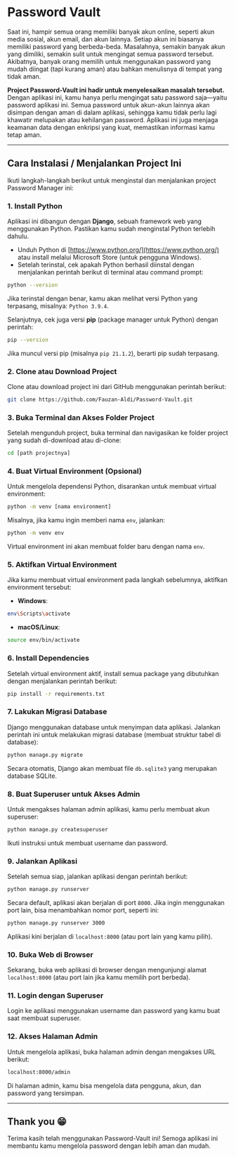 # **Password Vault**
Saat ini, hampir semua orang memiliki banyak akun online, seperti akun media sosial, akun email, dan akun lainnya. Setiap akun ini biasanya memiliki password yang berbeda-beda. Masalahnya, semakin banyak akun yang dimiliki, semakin sulit untuk mengingat semua password tersebut. Akibatnya, banyak orang memilih untuk menggunakan password yang mudah diingat (tapi kurang aman) atau bahkan menulisnya di tempat yang tidak aman.

**Project Password-Vault ini hadir untuk menyelesaikan masalah tersebut.** Dengan aplikasi ini, kamu hanya perlu mengingat satu password saja—yaitu password aplikasi ini. Semua password untuk akun-akun lainnya akan disimpan dengan aman di dalam aplikasi, sehingga kamu tidak perlu lagi khawatir melupakan atau kehilangan password. Aplikasi ini juga menjaga keamanan data dengan enkripsi yang kuat, memastikan informasi kamu tetap aman.

---

## **Cara Instalasi / Menjalankan Project Ini**

Ikuti langkah-langkah berikut untuk menginstal dan menjalankan project Password Manager ini:

### 1. **Install Python**

Aplikasi ini dibangun dengan **Django**, sebuah framework web yang menggunakan Python. Pastikan kamu sudah menginstal Python terlebih dahulu.

* Unduh Python di [https://www.python.org/](https://www.python.org/) atau install melalui Microsoft Store (untuk pengguna Windows).
* Setelah terinstal, cek apakah Python berhasil diinstal dengan menjalankan perintah berikut di terminal atau command prompt:

```bash
python --version
```

Jika terinstal dengan benar, kamu akan melihat versi Python yang terpasang, misalnya: `Python 3.9.4`.

Selanjutnya, cek juga versi **pip** (package manager untuk Python) dengan perintah:

```bash
pip --version
```

Jika muncul versi pip (misalnya `pip 21.1.2`), berarti pip sudah terpasang.

### 2. **Clone atau Download Project**

Clone atau download project ini dari GitHub menggunakan perintah berikut:

```bash
git clone https://github.com/Fauzan-Aldi/Password-Vault.git
```

### 3. **Buka Terminal dan Akses Folder Project**

Setelah mengunduh project, buka terminal dan navigasikan ke folder project yang sudah di-download atau di-clone:

```bash
cd [path projectnya]
```

### 4. **Buat Virtual Environment (Opsional)**

Untuk mengelola dependensi Python, disarankan untuk membuat virtual environment:

```bash
python -m venv [nama environment]
```

Misalnya, jika kamu ingin memberi nama `env`, jalankan:

```bash
python -m venv env
```

Virtual environment ini akan membuat folder baru dengan nama `env`.

### 5. **Aktifkan Virtual Environment**

Jika kamu membuat virtual environment pada langkah sebelumnya, aktifkan environment tersebut:

* **Windows**:

```bash
env\Scripts\activate
```

* **macOS/Linux**:

```bash
source env/bin/activate
```

### 6. **Install Dependencies**

Setelah virtual environment aktif, install semua package yang dibutuhkan dengan menjalankan perintah berikut:

```bash
pip install -r requirements.txt
```

### 7. **Lakukan Migrasi Database**

Django menggunakan database untuk menyimpan data aplikasi. Jalankan perintah ini untuk melakukan migrasi database (membuat struktur tabel di database):

```bash
python manage.py migrate
```

Secara otomatis, Django akan membuat file `db.sqlite3` yang merupakan database SQLite.

### 8. **Buat Superuser untuk Akses Admin**

Untuk mengakses halaman admin aplikasi, kamu perlu membuat akun superuser:

```bash
python manage.py createsuperuser
```

Ikuti instruksi untuk membuat username dan password.

### 9. **Jalankan Aplikasi**

Setelah semua siap, jalankan aplikasi dengan perintah berikut:

```bash
python manage.py runserver
```

Secara default, aplikasi akan berjalan di port `8000`. Jika ingin menggunakan port lain, bisa menambahkan nomor port, seperti ini:

```bash
python manage.py runserver 3000
```

Aplikasi kini berjalan di `localhost:8000` (atau port lain yang kamu pilih).

### 10. **Buka Web di Browser**

Sekarang, buka web aplikasi di browser dengan mengunjungi alamat `localhost:8000` (atau port lain jika kamu memilih port berbeda).

### 11. **Login dengan Superuser**

Login ke aplikasi menggunakan username dan password yang kamu buat saat membuat superuser.

### 12. **Akses Halaman Admin**

Untuk mengelola aplikasi, buka halaman admin dengan mengakses URL berikut:

```bash
localhost:8000/admin
```

Di halaman admin, kamu bisa mengelola data pengguna, akun, dan password yang tersimpan.

---

## **Thank you 😁**

Terima kasih telah menggunakan Password-Vault ini! Semoga aplikasi ini membantu kamu mengelola password dengan lebih aman dan mudah.
